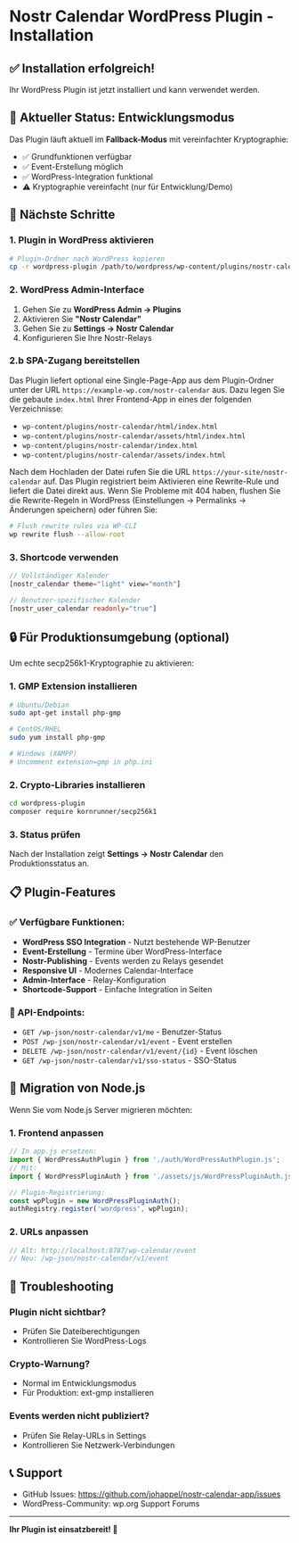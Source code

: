 # Nostr Calendar WordPress Plugin - Installation

## ✅ Installation erfolgreich!

Ihr WordPress Plugin ist jetzt installiert und kann verwendet werden.

## 🔄 Aktueller Status: Entwicklungsmodus

Das Plugin läuft aktuell im **Fallback-Modus** mit vereinfachter Kryptographie:
- ✅ Grundfunktionen verfügbar
- ✅ Event-Erstellung möglich  
- ✅ WordPress-Integration funktional
- ⚠️ Kryptographie vereinfacht (nur für Entwicklung/Demo)

## 🚀 Nächste Schritte

### 1. Plugin in WordPress aktivieren
```bash
# Plugin-Ordner nach WordPress kopieren
cp -r wordpress-plugin /path/to/wordpress/wp-content/plugins/nostr-calendar
```

### 2. WordPress Admin-Interface
1. Gehen Sie zu **WordPress Admin → Plugins**
2. Aktivieren Sie **"Nostr Calendar"**
3. Gehen Sie zu **Settings → Nostr Calendar**
4. Konfigurieren Sie Ihre Nostr-Relays

### 2.b SPA-Zugang bereitstellen

Das Plugin liefert optional eine Single-Page-App aus dem Plugin-Ordner unter der URL `https://example-wp.com/nostr-calendar` aus. Dazu legen Sie die gebaute `index.html` Ihrer Frontend-App in eines der folgenden Verzeichnisse:

- `wp-content/plugins/nostr-calendar/html/index.html`
- `wp-content/plugins/nostr-calendar/assets/html/index.html`
- `wp-content/plugins/nostr-calendar/index.html`
- `wp-content/plugins/nostr-calendar/assets/index.html`

Nach dem Hochladen der Datei rufen Sie die URL `https://your-site/nostr-calendar` auf. Das Plugin registriert beim Aktivieren eine Rewrite-Rule und liefert die Datei direkt aus. Wenn Sie Probleme mit 404 haben, flushen Sie die Rewrite-Regeln in WordPress (Einstellungen → Permalinks → Änderungen speichern) oder führen Sie:

```bash
# Flush rewrite rules via WP-CLI
wp rewrite flush --allow-root
```


### 3. Shortcode verwenden
```php
// Vollständiger Kalender
[nostr_calendar theme="light" view="month"]

// Benutzer-spezifischer Kalender
[nostr_user_calendar readonly="true"]
```

## 🔒 Für Produktionsumgebung (optional)

Um echte secp256k1-Kryptographie zu aktivieren:

### 1. GMP Extension installieren
```bash
# Ubuntu/Debian
sudo apt-get install php-gmp

# CentOS/RHEL
sudo yum install php-gmp

# Windows (XAMPP)
# Uncomment extension=gmp in php.ini
```

### 2. Crypto-Libraries installieren
```bash
cd wordpress-plugin
composer require kornrunner/secp256k1
```

### 3. Status prüfen
Nach der Installation zeigt **Settings → Nostr Calendar** den Produktionsstatus an.

## 📋 Plugin-Features

### ✅ Verfügbare Funktionen:
- **WordPress SSO Integration** - Nutzt bestehende WP-Benutzer
- **Event-Erstellung** - Termine über WordPress-Interface
- **Nostr-Publishing** - Events werden zu Relays gesendet
- **Responsive UI** - Modernes Calendar-Interface
- **Admin-Interface** - Relay-Konfiguration
- **Shortcode-Support** - Einfache Integration in Seiten

### 🔧 API-Endpoints:
- `GET /wp-json/nostr-calendar/v1/me` - Benutzer-Status
- `POST /wp-json/nostr-calendar/v1/event` - Event erstellen
- `DELETE /wp-json/nostr-calendar/v1/event/{id}` - Event löschen
- `GET /wp-json/nostr-calendar/v1/sso-status` - SSO-Status

## 🎯 Migration von Node.js

Wenn Sie vom Node.js Server migrieren möchten:

### 1. Frontend anpassen
```javascript
// In app.js ersetzen:
import { WordPressAuthPlugin } from './auth/WordPressAuthPlugin.js';
// Mit:
import { WordPressPluginAuth } from './assets/js/WordPressPluginAuth.js';

// Plugin-Registrierung:
const wpPlugin = new WordPressPluginAuth();
authRegistry.register('wordpress', wpPlugin);
```

### 2. URLs anpassen
```javascript
// Alt: http://localhost:8787/wp-calendar/event
// Neu: /wp-json/nostr-calendar/v1/event
```

## 🐛 Troubleshooting

### Plugin nicht sichtbar?
- Prüfen Sie Dateiberechtigungen
- Kontrollieren Sie WordPress-Logs

### Crypto-Warnung?
- Normal im Entwicklungsmodus
- Für Produktion: ext-gmp installieren

### Events werden nicht publiziert?
- Prüfen Sie Relay-URLs in Settings
- Kontrollieren Sie Netzwerk-Verbindungen

## 📞 Support

- GitHub Issues: https://github.com/johappel/nostr-calendar-app/issues
- WordPress-Community: wp.org Support Forums

---

**Ihr Plugin ist einsatzbereit! 🎉**